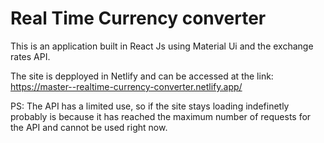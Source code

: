 # Real Time Currency converter

This is an application built in React Js  using Material Ui and the exchange rates API.

The site is depployed in Netlify and can be accessed at the link: https://master--realtime-currency-converter.netlify.app/


PS: The API has a limited use, so if the site stays loading indefinetly probably is because it has reached the maximum number of requests for the API and cannot be used right now.
